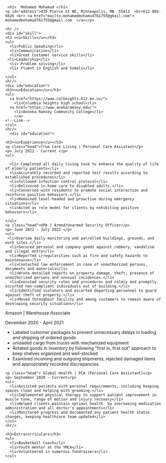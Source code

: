 <head>
  <title>Resume </title>
  <link rel="stylesheet" href="style.css">
 </head>
 <body>


  
     <h1>  Mohamed Mohamud </h1>
    <p id="address">435 Pierce St NE, Minneapolis, MN  55413  <br>612-865-6626 <br> <a href="mailto:mohamedmohamud761755@gmail.com"> mohamedmohamud761755@gmail.com  </a></p>

    <hr />
    <div id="skill">
    <h3 ><u>Skills</u></h3>
    <ul>
      <li>Public Speaking</li>
      <li>Communication</li>
      <li>Great Customer service skills</li>
     <li>Leadership</li>
      <li> Problem solving</li>
      <li> Fluent in English and Somali</li>

    </ul>
    <hr/>
    <div id="education">
    <h3><u>Education</u></h3>
    <ul>
      <a href="https://www.colheights.k12.mn.us/">
        <li>Columbia heights high school</li>
      <a href="https://www.anokaramsey.edu/"> 
        <li>Annoka Ramsey Community College</li>
        </a>
    <!--Link-->
    </ul>
    <hr/>
      <div id="education">

    <h3><u>Experience</u></h3>
    <p class="head">True Care Living | Personal Care Assistant</p>
    <p> July 2022 - Current </p>
    <ul>
 
      <li> Completed all daily living task to enhance the quality of life of elderly patients</li>
      <li>Accurately recorded and reported test results according to established procedures</li>
      <li>Followed infection control protocol</li>
      <li>Delivered in-home care to disabled adults.</li>
      <li>Conversed with residents to promote social interaction and reinforce positive behaviors.</li>
      <li>Remained level-headed and proactive during emergency situations</li>
      <li>Acted as role model for clients by exhibiting positive behaviors</li>
  
    </ul>
    <p class="head">UPA | Armed/Unarmed Security Officer</p>
    <p> June 2021 - July 2022 </p>
    <ul>
     <li>Oversaw daily monitoring and patrolled buildings, grounds, and work sites.</li>
      <li>Secured personal and company goods against robbery, vandalism and illegal entry</li>
      <li>Reported irregularities such as fire and safety hazards to maintenance</li>
      <li>Contacted law enforcement in case of unauthorized persons, documents and materials</li>
      <li>Wrote detailed reports on property damage, theft, presence of unauthorized persons and unusual incidences.</li>
      <li>Executed security rules and procedures and calmly and promptly escorted non-compliant individuals out of building.</li>
      <li>Identified violators and escorted departing personnel to guard against theft of property.</li>
      <li>Moved throughout facility and among customers to remain aware of developing security situations</li>
   </ul>
   <p class="head"> Amazon | Warehouse Associate</p>
   <p> December 2020 - April 2021 </p>
   <ul>
     <li>Labeled customer packages to prevent unnecessary delays in loading and shipping of ordered goods</li>
     <li>unloaded cargo from trucks with mechanized equipment</li>
     <li>Rotated goods in inventory by following "first in, first out" approach to keep shelves organized and well-stocked</li>
     <li>Examined incoming and outgoing shipments, rejected damaged items and appropriately recorded discrepancies.</li>
    </ul>
   
    <p class="head"> Global Health | PCA (Personal Care Assistant)</p>
    <p> September 2020 - Current</p>
    <ul>
      <li>Assisted patients with personal requirements, including keeping spaces clean and helping with grooming.</li>
      <li>Implemented physical therapy to support patient improvement in muscle tone, range of motion and injury recovery</li>
      <li>Helped clients maintain optimal health  by overseeing medication administration and all doctor's appointments</li>
      <li>Monitored progress and documented any patient health status changes, keeping healthcare team updated</li>
    </ul>
    <hr/>
  
    <h3>Extracurriculars</h3>
    <ul>
      <li>Basketball Coach</li>
      <li>Youth mentor at the YMCA</li>
      <li>Volunteered in numerous fundraisers</li>
    </ul>
  </div>
  <div class="right"></div>
  <div id="footer">
